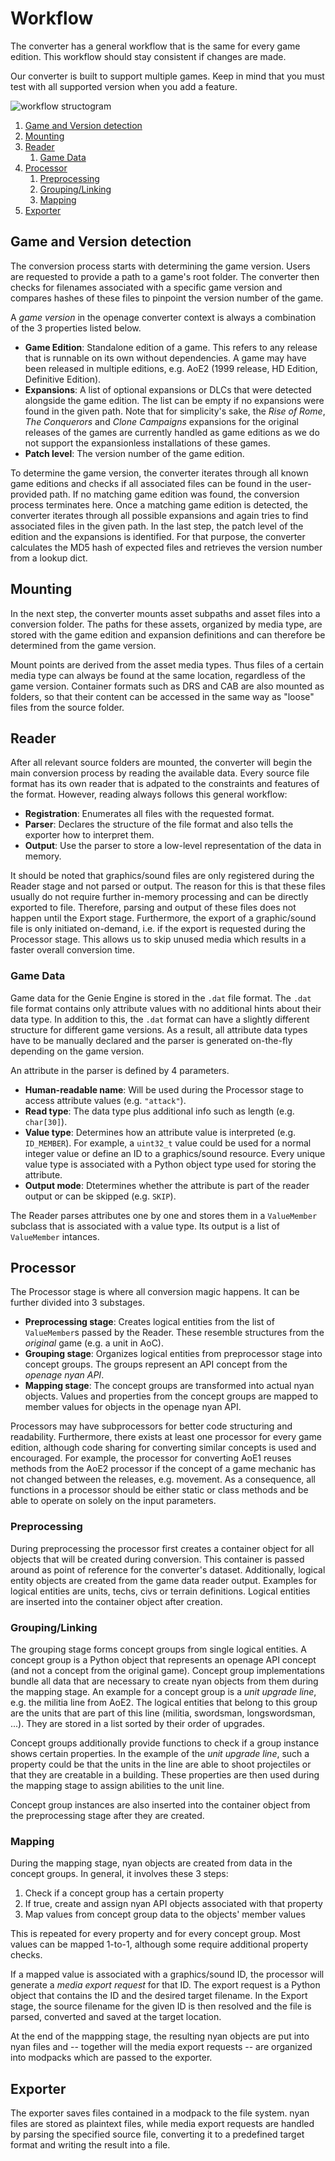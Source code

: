 # Workflow

The converter has a general workflow that is the same for every game edition.
This workflow should stay consistent if changes are made.

Our converter is built to support multiple games. Keep in mind that you
must test with all supported version when you add a feature.

![workflow structogram](images/workflow.svg)

1. [Game and Version detection](#game-and-version-detection)
2. [Mounting](#mounting)
3. [Reader](#reader)
   1. [Game Data](#game-data)
4. [Processor](#processor)
   1. [Preprocessing](#preprocessing)
   2. [Grouping/Linking](#groupinglinking)
   3. [Mapping](#mapping)
5. [Exporter](#exporter)


## Game and Version detection

The conversion process starts with determining the game version. Users
are requested to provide a path to a game's root folder. The converter
then checks for filenames associated with a specific game version
and compares hashes of these files to pinpoint the version number of
the game.

A *game version* in the openage converter context is always a combination
of the 3 properties listed below.

- **Game Edition**: Standalone edition of a game. This refers to any release that
is runnable on its own without dependencies. A game may have been released in multiple
editions, e.g. AoE2 (1999 release, HD Edition, Definitive Edition).
- **Expansions**: A list of optional expansions or DLCs that were detected alongside
the game edition. The list can be empty if no expansions were found in the given path.
Note that for simplicity's sake, the *Rise of Rome*, *The Conquerors* and *Clone Campaigns*
expansions for the original releases of the games are currently handled as game editions
as we do not support the expansionless installations of these games.
- **Patch level**: The version number of the game edition.

To determine the game version, the converter iterates through all known game
editions and checks if all associated files can be found in the user-provided
path. If no matching game edition was found, the conversion process terminates
here. Once a matching game edition is detected, the converter iterates
through all possible expansions and again tries to find associated files
in the given path. In the last step, the patch level of the edition and the
expansions is identified. For that purpose, the converter calculates
the MD5 hash of expected files and retrieves the version number from a lookup
dict.

## Mounting

In the next step, the converter mounts asset subpaths and asset files into
a conversion folder. The paths for these assets, organized by media type,
are stored with the game edition and expansion definitions and can therefore
be determined from the game version.

Mount points are derived from the asset media types. Thus files of a certain media
type can always be found at the same location, regardless of the game version.
Container formats such as DRS and CAB are also mounted as folders, so that their
content can be accessed in the same way as "loose" files from the source folder.

## Reader

After all relevant source folders are mounted, the converter will begin the main
conversion process by reading the available data. Every source file format has
its own reader that is adpated to the constraints and features of the format.
However, reading always follows this general workflow:

* **Registration**: Enumerates all files with the requested format.
* **Parser**: Declares the structure of the file format and also tells the exporter
how to interpret them.
* **Output**: Use the parser to store a low-level representation of the data in
memory.

It should be noted that graphics/sound files are only registered during the Reader
stage and not parsed or output. The reason for this is that these files usually
do not require further in-memory processing and can be directly exported to
file. Therefore, parsing and output of these files does not happen until the
Export stage. Furthermore, the export of a graphic/sound file is only initiated
on-demand, i.e. if the export is requested during the Processor stage. This
allows us to skip unused media which results in a faster overall conversion time.

### Game Data

Game data for the Genie Engine is stored in the `.dat` file format. The `.dat` file
format contains only attribute values with no additional hints about their data type.
In addition to this, the `.dat` format can have a slightly different structure for
different game versions. As a result, all attribute data types have to be manually
declared and the parser is generated on-the-fly depending on the game version.

An attribute in the parser is defined by 4 parameters.

* **Human-readable name**: Will be used during the Processor stage to access
attribute values (e.g. `"attack"`).
* **Read type**: The data type plus additional info such as length (e.g. `char[30]`).
* **Value type**: Determines how an attribute value is interpreted (e.g. `ID_MEMBER`).
For example, a `uint32_t` value could be used for a normal integer value or define
an ID to a graphics/sound resource. Every unique value type is associated with
a Python object type used for storing the attribute.
* **Output mode**: Dtetermines whether the attribute is part of the reader output
or can be skipped (e.g. `SKIP`).

The Reader parses attributes one by one and stores them in a `ValueMember` subclass
that is associated with a value type. Its output is a list of `ValueMember` intances.

## Processor

The Processor stage is where all conversion magic happens. It can be further divided
into 3 substages.

- **Preprocessing stage**: Creates logical entities from the list of `ValueMember`s passed by
the Reader. These resemble structures from the *original* game (e.g. a unit in AoC).
- **Grouping stage**: Organizes logical entities from preprocessor stage into concept
groups. The groups represent an API concept from the *openage nyan API*.
- **Mapping stage**: The concept groups are transformed into actual nyan objects. Values
and properties from the concept groups are mapped to member values for objects in the
openage nyan API.

Processors may have subprocessors for better code structuring and readability. Furthermore,
there exists at least one processor for every game edition, although code sharing for
converting similar concepts is used and encouraged. For example, the processor for
converting AoE1 reuses methods from the AoE2 processor if the concept of a game mechanic
has not changed between the releases, e.g. movement. As a consequence, all functions
in a processor should be either static or class methods and be able to operate on
solely on the input parameters.

### Preprocessing

During preprocessing the processor first creates a container object for all objects that will
be created during conversion. This container is passed around as point of reference
for the converter's dataset. Additionally, logical entity objects are created from
the game data reader output. Examples for logical entities are units, techs, civs or
terrain definitions. Logical entities are inserted into the container object after
creation.

### Grouping/Linking

The grouping stage forms concept groups from single logical entities. A concept group
is a Python object that represents an openage API concept (and not a concept from the
original game). Concept group implementations bundle all data that are necessary
to create nyan objects from them during the mapping stage. An example for a concept
group is a *unit upgrade line*, e.g. the militia line from AoE2. The logical entities that
belong to this group are the units that are part of this line (militia, swordsman,
longswordsman, ...). They are stored in a list sorted by their order of upgrades.

Concept groups additionally provide functions to check if a group instance shows
certain properties. In the example of the *unit upgrade line*, such a property
could be that the units in the line are able to shoot projectiles or
that they are creatable in a building. These properties are then used during
the mapping stage to assign abilities to the unit line.

Concept group instances are also inserted into the container object from the
preprocessing stage after they are created.

### Mapping

During the mapping stage, nyan objects are created from data in the concept groups.
In general, it involves these 3 steps:

1. Check if a concept group has a certain property
2. If true, create and assign nyan API objects associated with that property
3. Map values from concept group data to the objects' member values

This is repeated for every property and for every concept group. Most values
can be mapped 1-to-1, although some require additional property checks.

If a mapped value is associated with a graphics/sound ID, the processor will
generate a *media export request* for that ID. The export request is a Python object
that contains the ID and the desired target filename. In the Export stage, the
source filename for the given ID is then resolved and the file is parsed, converted
and saved at the target location.

At the end of the mappping stage, the resulting nyan objects are put into nyan files
and -- together will the media export requests -- are organized into modpacks which
are passed to the exporter.

## Exporter

The exporter saves files contained in a modpack to the file system. nyan files
are stored as plaintext files, while media export requests are handled by parsing
the specified source file, converting it to a predefined target format and
writing the result into a file.
